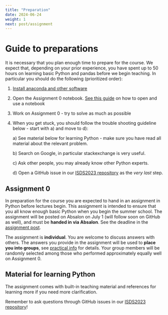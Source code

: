 ```yaml
---
title: "Preparation"
date: 2024-06-24
weight: 1
next: post/assignment
---
```


# Guide to preparations

It is necessary that you plan enough time to prepare for the course. We expect that, depending on your prior experience, you have spent up to 50 hours on learning basic Python and pandas before we begin teaching. In particular you should do the following (prioritized order):

1. [Install anaconda and other software](/isds2023/post/install/)
2. Open the Assignment 0 notebook. [See this guide](https://www.codecademy.com/articles/how-to-use-jupyter-notebooks) on how to open and use a notebook
3. Work on Assignment 0 - try to solve as much as possible
4. When you get stuck, you should follow the trouble shooting guideline below - start with a) and move to d):

    a) See material below for learning Python - make sure you have read all material about the relevant problem.

    b) Search on Google, in particular stackexchange is very useful.

    c) Ask other people, you may already know other Python experts.

    d) Open a GitHub issue in our [ISDS2023 repository](https://github.com/isdsucph/isds2023) as the *very last* step.

## Assignment 0

In preparation for the course you are expected to hand in an assignment in Python before lectures begin. This assignment is intended to ensure that you all know enough basic Python when you begin the summer school.
The assignment will be posted on Absalon on July 1 (will follow soon on GitHub as well), and must be **handed in via Absalon**. See the deadline in the [assignment post](/isds2023/post/assignment/).

The assignment is **individual**. You are welcome to discuss answers with others. The answers you provide in the assignment will be used to **place you into groups**, see [practical info](/isds2023/page/practical/) for details. Your
group members will be randomly selected among those who performed approximately equally well on Assignment 0.

## Material for learning Python

The assignment comes with built-in teaching material and references for learning more if you need more clarification.

Remember to ask questions through GitHub issues in our [ISDS2023 repository](https://github.com/isdsucph/isds2023/issues)!
